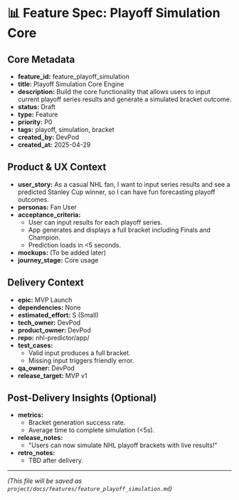 # 📊 Feature Spec: Playoff Simulation Core

## Core Metadata
- **feature_id:** feature_playoff_simulation
- **title:** Playoff Simulation Core Engine
- **description:** Build the core functionality that allows users to input current playoff series results and generate a simulated bracket outcome.
- **status:** Draft
- **type:** Feature
- **priority:** P0
- **tags:** playoff, simulation, bracket
- **created_by:** DevPod
- **created_at:** 2025-04-29

## Product & UX Context
- **user_story:** As a casual NHL fan, I want to input series results and see a predicted Stanley Cup winner, so I can have fun forecasting playoff outcomes.
- **personas:** Fan User
- **acceptance_criteria:**
  - User can input results for each playoff series.
  - App generates and displays a full bracket including Finals and Champion.
  - Prediction loads in <5 seconds.
- **mockups:** (To be added later)
- **journey_stage:** Core usage

## Delivery Context
- **epic:** MVP Launch
- **dependencies:** None
- **estimated_effort:** S (Small)
- **tech_owner:** DevPod
- **product_owner:** DevPod
- **repo:** nhl-predictor/app/
- **test_cases:**
  - Valid input produces a full bracket.
  - Missing input triggers friendly error.
- **qa_owner:** DevPod
- **release_target:** MVP v1

## Post-Delivery Insights (Optional)
- **metrics:**
  - Bracket generation success rate.
  - Average time to complete simulation (<5s).
- **release_notes:**
  - "Users can now simulate NHL playoff brackets with live results!"
- **retro_notes:**
  - TBD after delivery.

---

*(This file will be saved as `project/docs/features/feature_playoff_simulation.md`)*